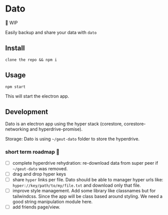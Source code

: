 # Dato

:construction: WIP

Easily backup and share your data with `dato`

## Install

`clone the repo && npm i`

## Usage

`npm start`

This will start the electron app.

## Development

Dato is an electron app using the hyper stack (corestore, corestore-networking and hyperdrive-promise).

Storage: Dato is using `~/geut-dato` folder to store the hyperdrive.

### short term roadmap :checkered_flag:

- [ ] complete hyperdrive rehydration: re-download data from super peer if `~/geut-dato` was removed.
- [ ] drag and drop hyper keys
- [ ] share `hyper` links per file. Dato should be able to manager hyper urls like: `hyper://key/path/to/my/file.txt` and download only that file.
- [ ] improve style management. Add some library like classnames but for tailwindcss. Since the app will be class based around styling. We need a good string manipulation module here.
- [ ] add friends page/view.
